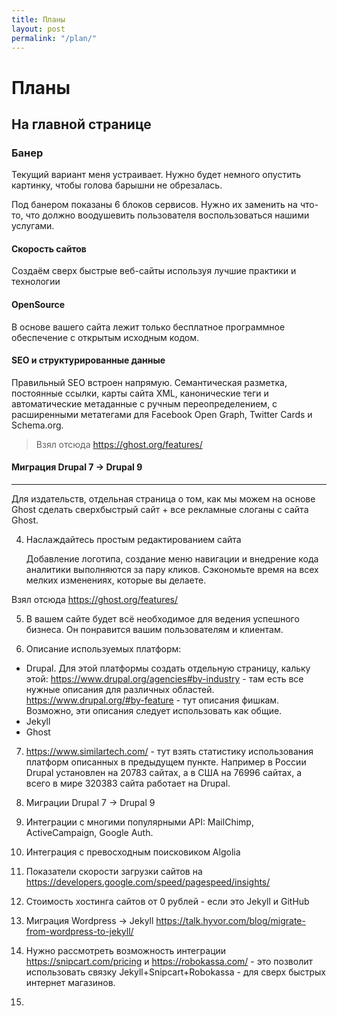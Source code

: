 ```yaml
---
title: Планы
layout: post
permalink: "/plan/"
---
```


# Планы
## На главной странице
### Банер
Текущий вариант меня устраивает. Нужно будет немного опустить картинку, чтобы голова барышни не обрезалась.

Под банером показаны 6 блоков сервисов. Нужно их заменить на что-то, что должно воодушевить пользователя воспользоваться нашими услугами.
#### Скорость сайтов
Создаём сверх быстрые веб-сайты используя лучшие практики и технологии
#### OpenSource
В основе вашего сайта лежит только бесплатное программное обеспечение с открытым исходным кодом.
#### SEO и структурированные данные
Правильный SEO встроен напрямую. Семантическая разметка, постоянные ссылки, карты сайта XML, канонические теги и автоматические метаданные с ручным переопределением, с расширенными метатегами для Facebook Open Graph, Twitter Cards и Schema.org.
> Взял отсюда https://ghost.org/features/

#### Миграция Drupal 7 -> Drupal 9



---



Для издательств, отдельная страница о том, как мы можем на основе Ghost сделать сверхбыстрый сайт + все рекламные слоганы с сайта Ghost.


4. Наслаждайтесь простым редактированием сайта

   Добавление логотипа, создание меню навигации и внедрение кода аналитики выполняются за пару кликов. Сэкономьте время на всех мелких изменениях, которые вы делаете.

  Взял отсюда https://ghost.org/features/

5. В вашем сайте будет всё необходимое для ведения успешного бизнеса. Он понравится вашим пользователям и клиентам.

6. Описание используемых платформ:
 - Drupal. Для этой платформы создать отдельную страницу, кальку этой: 
   https://www.drupal.org/agencies#by-industry - там есть все нужные описания для различных областей.
   https://www.drupal.org/#by-feature - тут описания фишкам. Возможно, эти описания следует использовать как общие.
 - Jekyll
 - Ghost


7. https://www.similartech.com/ - тут взять статистику использования платформ описанных в предыдущем пункте. Например в России Drupal установлен на 20783 сайтах, а в США на 76996 сайтах, а всего в мире 320383 сайта работает на Drupal.
  

8. Миграции Drupal 7 -> Drupal 9

9. Интеграции с многими популярными API: MailChimp, ActiveCampaign, Google Auth.

10. Интеграция с превосходным поисковиком Algolia

11. Показатели скорости загрузки сайтов на https://developers.google.com/speed/pagespeed/insights/

12. Стоимость хостинга сайтов от 0 рублей - если это Jekyll и GitHub

13. Миграция Wordpress -> Jekyll https://talk.hyvor.com/blog/migrate-from-wordpress-to-jekyll/

14. Нужно рассмотреть возможность интеграции https://snipcart.com/pricing и https://robokassa.com/ - это позволит 
    использовать связку Jekyll+Snipcart+Robokassa - для сверх быстрых интернет магазинов.

15. 
